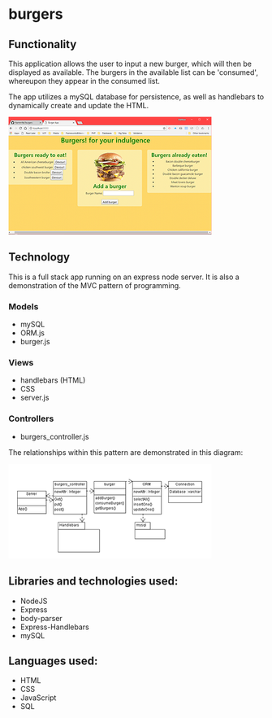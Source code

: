 # burgers

## Functionality
This application allows the user to input a new burger, which will then be displayed as available.  The burgers in the available list can be 'consumed', whereupon they appear in the consumed list.

The app utilizes a mySQL database for persistence, as well as handlebars to dynamically create and update the HTML.

![Interface](/public/assets/img/BurgerApp.png "Interface diagram")

## Technology
This is a full stack app running  on an express node server.  It is also a demonstration of the MVC pattern of programming.

### Models
* mySQL
* ORM.js
* burger.js

### Views
* handlebars (HTML)
* CSS
* server.js

### Controllers
* burgers_controller.js


The relationships within this pattern are demonstrated in this diagram:

![UML](/public/assets/img/ClassDiagram.png "server diagram")

## Libraries and technologies used:
* NodeJS
* Express
* body-parser
* Express-Handlebars
* mySQL

## Languages used:
* HTML
* CSS
* JavaScript
* SQL
